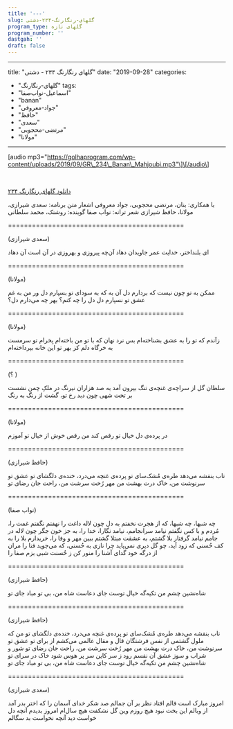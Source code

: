 ```yaml
---
title: '---'
slug: گلهای-رنگارنگ-۲۳۴-دشتی
program_type: گلهای تازه
program_number: ''
dastgah: ''
draft: false
---
```


---
title: "گلهای رنگارنگ ۲۳۴ - دشتی"
date: "2019-09-28"
categories: 
  - "گلهای-رنگارنگ"
tags: 
  - "اسماعیل-نواب‌صفا"
  - "banan"
  - "جواد-معروفی"
  - "حافظ"
  - "سعدی"
  - "مرتضی-محجوبی"
  - "مولانا"
---

\[audio mp3="https://golhaprogram.com/wp-content/uploads/2019/09/GR\_234\_Banan\_Mahjoubi.mp3"\]\[/audio\]

 

[دانلود گلهای رنگارنگ ۲۳۴](https://golhaprogram.com/wp-content/uploads/2019/09/GR_234_Banan_Mahjoubi.mp3)

با همکاری: بنان، مرتضی محجوبی، جواد معروفی اشعار متن برنامه: سعدی شیرازی، مولانا، حافظ شیرازی شعر ترانه: نواب صفا گوینده: روشنک، محمد سلطانی

\============================================

(سعدی شیرازی)

ای بلنداختر، خدایت عمر جاویدان دهاد آن‌چه پیروزی و بهروزی در آن است آن دهاد

\============================================

(مولانا)

ممکن به تو چون نیست که بردارم دل آن به که به سودای تو بسپارم دل ور من به غم عشق تو نسپارم دل دل را چه کنم؟ بهر چه می‌دارم دل؟

\============================================

(مولانا)

زآندم که تو را به عشق بشناخته‌ام بس نرد نهان که با تو من باخته‌ام بِخرام تو سرمست به خرگاه دلم کز بهر تو این خانه بپرداخته‌ام

\============================================

(؟ )

سلطان گل از سراچه‌ی غنچه‌ی تنگ بیرون آمد به صد هزاران نیرنگ در ملکِ چمن نشست بر تخت شهی چون دید رخ تو، گشت از رنگ به رنگ

\============================================

(مولانا)

در پرده‌ی دل خیال تو رقص كند من رقص خوش از خیال تو آموزم

\============================================

(حافظ شیرازی)

تاب بنفشه می‌دهد طره‌ی مُشک‌سای تو پرده‌ی غنچه می‌درد، خنده‌ی دلگشای تو عشق تو سرنوشت من، خاک درت بهشت من مهر رُخت سرشت من، راحت جان رضای تو

\============================================

(نواب صفا)

چه شبها، چه شبها، که از هجرت نخفتم به دل چون لاله داغت را نهفتم نگفتم غمت را، مُردم و با کس نگفتم نیامد سرانجامم، نیامد نگارا، خدا را، به جز خون جگر چون لاله در جامم نیامد گرفتار بلا گشتم، به عشقت مبتلا گشتم ببین مهر و وفا را، خریدارم بلا را به کف حُسنی که زود آید، چو گل دیری نمی‌پاید چرا نازی به حُسنی، که می‌جوید فنا را مران از درگه خود گدای آشنا را منور کن ز حُسنت شبی بزم صفا را

\============================================

(حافظ شیرازی)

شاه‌نشین چشم من تکیه‌گه خیال توست جای دعاست شاه من، بی تو مباد جای تو

\============================================

(حافظ شیرازی)

تاب بنفشه می‌دهد طره‌ی مُشک‌سای تو پرده‌ی غنچه می‌درد، خنده‌ی دلگشای تو من که ملول گشتمی از نفس فرشتگان قال و مقال عالمی می‌کشم از برای تو عشق تو سرنوشت من، خاک درت بهشت من مهر رُخت سرشت من، راحت جان رضای تو شور و شراب و سوز عشق آن نفسم رود ز سر کاین سر پر هوس شود خاک در سرای تو شاه‌نشین چشم من تکیه‌گه خیال توست جای دعاست شاه من، بی تو مباد جای تو

\============================================

(سعدی شیرازی)

امروز مبارک است فالم افتاد نظر بر آن جمالم صد شکر خدای آسمان را که اختر بدر آمد از وبالم این بخت نبود هیچ روزم وین گل نشكفت هیچ سال‌ام امروز بدیدم آنچه دل خواست دید آنچه نخواست بد سگالم
